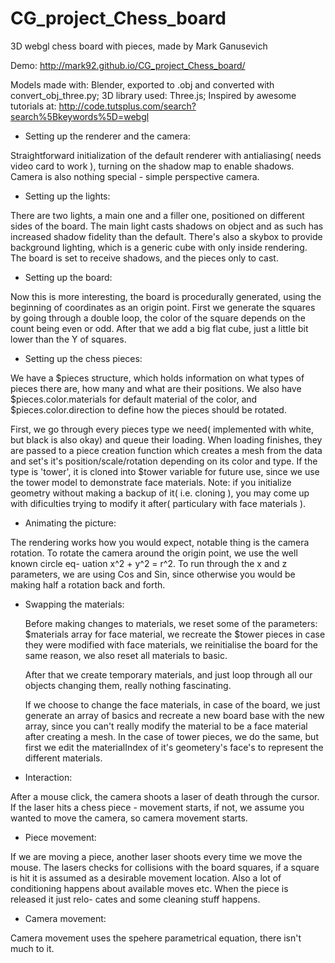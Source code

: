 CG_project_Chess_board
======================

3D webgl chess board with pieces, made by Mark Ganusevich

Demo: http://mark92.github.io/CG_project_Chess_board/

Models made with: Blender, exported to .obj and converted
with convert_obj_three.py; 
3D library used: Three.js; 
Inspired by awesome tutorials at: http://code.tutsplus.com/search?search%5Bkeywords%5D=webgl



* Setting up the renderer and the camera:

Straightforward initialization of the default renderer with
antialiasing( needs video card to work ), turning on the shadow map to
enable shadows. Camera is also nothing special - simple perspective camera.

* Setting up the lights:

There are two lights, a main one and a filler one, positioned on different
sides of the board. The main light casts shadows on object and as such has
increased shadow fidelity than the default. There's also a skybox to provide
background lighting, which is a generic cube with only inside rendering. The
board is set to receive shadows, and the pieces only to cast.

* Setting up the board:

Now this is more interesting, the board is procedurally generated, using the
beginning of coordinates as an origin point. First we generate the squares by
going through a double loop, the color of the square depends on the count
being even or odd. After that we add a big flat cube, just a little bit lower
than the Y of squares.

* Setting up the chess pieces:

We have a $pieces structure, which holds information on what types of pieces
there are, how many and what are their positions. We also have
$pieces.color.materials for default material of the color, and
$pieces.color.direction to define how the pieces should be rotated.

  First, we go through every pieces type we need( implemented with white, but
black is also okay) and queue their loading. When loading finishes, they are
passed to a piece creation function which creates a mesh from the data and
set's it's position/scale/rotation depending on its color and type. If the
type is 'tower', it is cloned into $tower variable for future use, since we
use the tower model to demonstrate face materials. Note: if you initialize
geometry without making a backup of it( i.e. cloning ), you may come up with
dificulties trying to modify it after( particulary with face materials ).

* Animating the picture:

The rendering works how you would expect, notable thing is the camera rotation.
To rotate the camera around the origin point, we use the well known circle eq-
uation x^2 + y^2 = r^2. To run through the x and z parameters, we are using Cos
and Sin, since otherwise you would be making half a rotation back and forth.

* Swapping the materials:

  Before making changes to materials, we reset some of the parameters:
$materials array for face material, we recreate the $tower pieces in
case they were modified with face materials, we reinitialise the board for the
same reason, we also reset all materials to basic.

  After that we create temporary materials, and just loop through all our
objects changing them, really nothing fascinating.

  If we choose to change the face materials, in case of the board, we just
generate an array of basics and recreate a new board base with the new array,
since you can't really modify the material to be a face material after
creating a mesh. In the case of tower pieces, we do the same, but first we
edit the materialIndex of it's geometery's face's to represent the different
materials. 

* Interaction:

After a mouse click, the camera shoots a laser of death through the cursor.
If the laser hits a chess piece - movement starts, if not, we assume you
wanted to move the camera, so camera movement starts.

* Piece movement:

If we are moving a piece, another laser shoots every time we move the mouse.
The lasers checks for collisions with the board squares, if a square is hit
it is assumed as a desirable movement location. Also a lot of conditioning
happens about available moves etc. When the piece is released it just relo-
cates and some cleaning stuff happens.

* Camera movement:

Camera movement uses the spehere parametrical equation, there isn't much to it.
